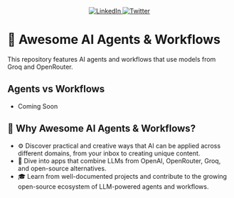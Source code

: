 <p align="center">
  <a href="https://www.linkedin.com/in/jondoescoding/">
    <img src="https://img.shields.io/badge/-Follow%20jondoescoding-blue?logo=linkedin&style=flat-square" alt="LinkedIn">
  </a>
  <a href="https://twitter.com/jondoescoding">
    <img src="https://img.shields.io/twitter/follow/jondoescoding" alt="Twitter">
  </a>
</p>

# 🌟 Awesome AI Agents & Workflows

This repository features AI agents and workflows that use models from Groq and OpenRouter.

## Agents vs Workflows

- Coming Soon

## 🤔 Why Awesome AI Agents & Workflows?

- ⚙ Discover practical and creative ways that AI can be applied across different domains, from your inbox to creating unique content.
- 🥽 Dive into apps that combine LLMs from OpenAI, OpenRouter, Groq, and open-source alternatives.
- 🎓 Learn from well-documented projects and contribute to the growing open-source ecosystem of LLM-powered agents and workflows.
